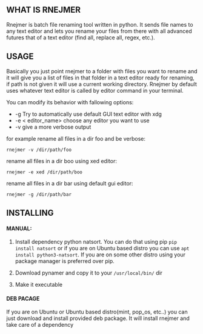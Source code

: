 WHAT IS RNEJMER
-
Rnejmer is batch file renaming tool written in python. It sends file names to any text editor and lets you rename your files from there with all advanced futures that of a text editor (find all, replace all, regex, etc.).

 USAGE
-
Basically you just point rnejmer to a folder with files you want to rename and it will give you a list of files in that folder in a text editor ready for renaming, if path is not given it will use a current working directory. Rnejmer by default uses whatever text editor is called by editor command in your terminal.

You can modify its behavior with fallowing options:

* -g Try to automatically use default GUI text editor with xdg
* -e < editor_name> choose any editor you want to use
* -v give a more verbose output
	
for example rename all files in a dir foo and be verbose:

	rnejmer -v /dir/path/foo

rename all files in a dir boo using xed editor:
	
	rnejmer -e xed /dir/path/boo

rename all files in a dir bar using default gui editor:

	rnejmer -g /dir/path/bar 

INSTALLING
-
#### MANUAL:

1. Install dependency python natsort. You can do that using pip `pip install natsort` or if you are on Ubuntu based distro you can use `apt install python3-natsort`. If you are on some other distro using your package manager is preferred over pip.

2. Download pynamer and copy it to your `/usr/local/bin/` dir
3. Make it executable

#### DEB PACAGE
If you are on Ubuntu or Ubuntu based distro(mint, pop_os, etc..) you can just download and install provided deb package. It will install rnejmer and take care of a dependency
